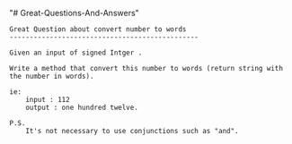 "# Great-Questions-And-Answers" 
	
	Great Question about convert number to words
	-----------------------------------------------

    Given an input of signed Intger .

	Write a method that convert this number to words (return string with the number in words).

	ie:
		input : 112
		output : one hundred twelve.

	P.S.
		It's not necessary to use conjunctions such as "and".

